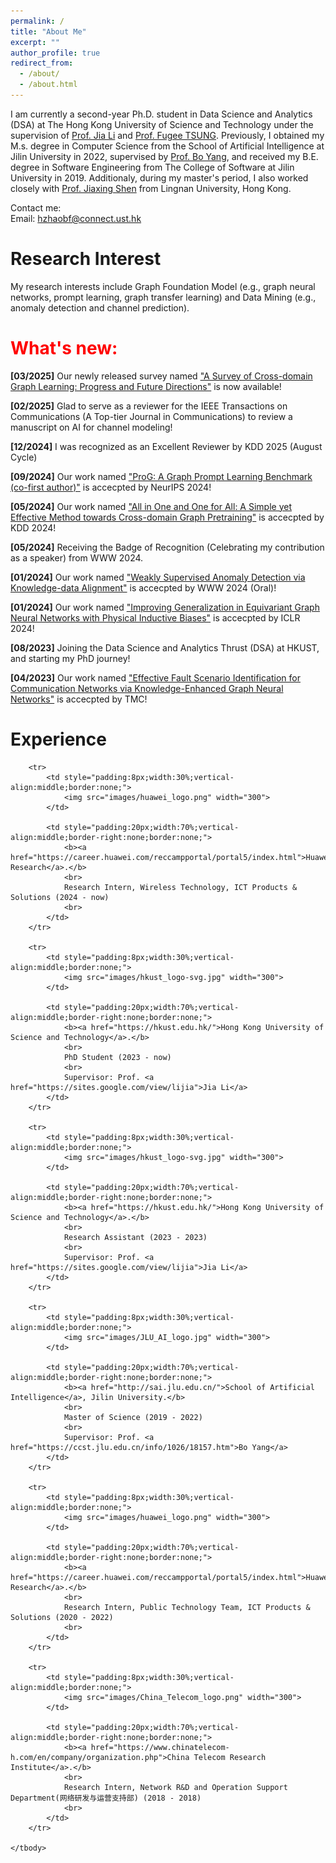 ```yaml
---
permalink: /
title: "About Me"
excerpt: ""
author_profile: true
redirect_from: 
  - /about/
  - /about.html
---
```


I am currently a second-year Ph.D. student in Data Science and Analytics (DSA) at The Hong Kong University of 
Science and Technology under the supervision of [Prof. Jia Li](https://sites.google.com/view/lijia) and [Prof. Fugee
TSUNG](https://seng.hkust.edu.hk/about/people/faculty/fugee-tsung). Previously, I 
obtained my M.s. degree in Computer Science from the School of Artificial Intelligence at Jilin University in 2022, 
supervised by [Prof. Bo Yang](https://ccst.jlu.edu.cn/info/1026/18157.htm), and received my B.E. degree in Software 
Engineering from The College of Software at Jilin University in 2019. Additionaly, during my master's period, I also 
worked closely with [Prof. Jiaxing Shen](https://shenjiaxing.github.io/) from Lingnan University, Hong Kong.

Contact me:
<br/>
Email: hzhaobf@connect.ust.hk

<h1>Research Interest</h1>
My research interests include Graph Foundation Model (e.g., graph neural networks, prompt learning, graph transfer learning) and 
Data Mining (e.g., anomaly detection and channel prediction).

<h1 style="color:red">What's  new:</h1>
<p><b>[03/2025]</b> Our newly released survey named <a href="https://arxiv.org/abs/2503.11086">"A Survey of Cross-domain Graph Learning: Progress and Future Directions"</a> is now available! <p>
<p><b>[02/2025]</b> Glad to serve as a reviewer for the IEEE Transactions on Communications (A Top-tier Journal in Communications) to review a manuscript on AI for channel modeling! <p>
<p><b>[12/2024]</b> I was recognized as an Excellent Reviewer by KDD 2025 (August Cycle) <p>
<p><b>[09/2024]</b> Our work named <a href="https://arxiv.org/abs/2406.05346">"ProG: A Graph Prompt Learning Benchmark (co-first author)"</a> is accecpted by NeurIPS 2024! <p>
<p><b>[05/2024]</b> Our work named <a href="https://arxiv.org/abs/2402.09834">"All in One and One for All: A Simple yet Effective Method towards Cross-domain Graph Pretraining"</a> is accecpted by KDD 2024! <p>
<p><b>[05/2024]</b> Receiving the Badge of Recognition (Celebrating my contribution as a speaker) from WWW 2024. <p>
<p><b>[01/2024]</b> Our work named <a href="https://arxiv.org/abs/2402.03785">"Weakly Supervised Anomaly Detection via Knowledge-data Alignment"</a> is accecpted by WWW 2024 (Oral)! <p>
<p><b>[01/2024]</b> Our work named <a href="https://openreview.net/pdf?id=3oTPsORaDH">"Improving Generalization in Equivariant Graph Neural Networks with Physical Inductive Biases"</a> is accecpted by ICLR 2024! <p>
<p><b>[08/2023]</b> Joining the Data Science and Analytics Thrust (DSA) at HKUST, and starting my PhD journey! <p> 
<p> <b>[04/2023]</b> Our work named <a href="https://shenjiaxing.github.io/pdf/zhao2023effective.pdf">"Effective Fault Scenario Identification for Communication Networks via Knowledge-Enhanced Graph Neural Networks"</a> is accecpted by TMC! <p> 

<h1>Experience</h1>

<table style="width:100%;border:0px;border-spacing:0px;border-collapse:separate;margin-right:0;margin-left:0;font-size:0.95em;">
    <tbody>

        <tr>
            <td style="padding:8px;width:30%;vertical-align:middle;border:none;"> 
                <img src="images/huawei_logo.png" width="300">
            </td>
            
            <td style="padding:20px;width:70%;vertical-align:middle;border-right:none;border:none;">
                <b><a href="https://career.huawei.com/reccampportal/portal5/index.html">Huawei Research</a>.</b>
                <br>
                Research Intern, Wireless Technology, ICT Products & Solutions (2024 - now)
                <br>
            </td>            
        </tr>

        <tr>
            <td style="padding:8px;width:30%;vertical-align:middle;border:none;"> 
                <img src="images/hkust_logo-svg.jpg" width="300">
            </td>
            
            <td style="padding:20px;width:70%;vertical-align:middle;border-right:none;border:none;">
                <b><a href="https://hkust.edu.hk/">Hong Kong University of Science and Technology</a>.</b>
                <br>
                PhD Student (2023 - now)
                <br>
                Supervisor: Prof. <a href="https://sites.google.com/view/lijia">Jia Li</a>
            </td>            
        </tr>

        <tr>
            <td style="padding:8px;width:30%;vertical-align:middle;border:none;"> 
                <img src="images/hkust_logo-svg.jpg" width="300">
            </td>
            
            <td style="padding:20px;width:70%;vertical-align:middle;border-right:none;border:none;">
                <b><a href="https://hkust.edu.hk/">Hong Kong University of Science and Technology</a>.</b>
                <br>
                Research Assistant (2023 - 2023)
                <br>
                Supervisor: Prof. <a href="https://sites.google.com/view/lijia">Jia Li</a>
            </td>            
        </tr>

        <tr>
            <td style="padding:8px;width:30%;vertical-align:middle;border:none;"> 
                <img src="images/JLU_AI_logo.jpg" width="300">
            </td>
            
            <td style="padding:20px;width:70%;vertical-align:middle;border-right:none;border:none;">
                <b><a href="http://sai.jlu.edu.cn/">School of Artificial Intelligence</a>, Jilin University.</b>
                <br>
                Master of Science (2019 - 2022)
                <br>
                Supervisor: Prof. <a href="https://ccst.jlu.edu.cn/info/1026/18157.htm">Bo Yang</a>
            </td>            
        </tr>
        
        <tr>
            <td style="padding:8px;width:30%;vertical-align:middle;border:none;"> 
                <img src="images/huawei_logo.png" width="300">
            </td>
            
            <td style="padding:20px;width:70%;vertical-align:middle;border-right:none;border:none;">
                <b><a href="https://career.huawei.com/reccampportal/portal5/index.html">Huawei Research</a>.</b>
                <br>
                Research Intern, Public Technology Team, ICT Products & Solutions (2020 - 2022)
                <br>
            </td>            
        </tr>
        
        <tr>
            <td style="padding:8px;width:30%;vertical-align:middle;border:none;"> 
                <img src="images/China_Telecom_logo.png" width="300">
            </td>
            
            <td style="padding:20px;width:70%;vertical-align:middle;border-right:none;border:none;">
                <b><a href="https://www.chinatelecom-h.com/en/company/organization.php">China Telecom Research Institute</a>.</b>
                <br>
                Research Intern, Network R&D and Operation Support Department(网络研发与运营支持部) (2018 - 2018)
                <br>
            </td>            
        </tr>
        
    </tbody>
</table>

<div style='display: none'>
Getting started
======
1. Register a GitHub account if you don't have one and confirm your e-mail (required!)
1. Fork [this repository](https://github.com/academicpages/academicpages.github.io) by clicking the "fork" button in the top right. 
1. Go to the repository's settings (rightmost item in the tabs that start with "Code", should be below "Unwatch"). Rename the repository "[your GitHub username].github.io", which will also be your website's URL.
1. Set site-wide configuration and create content & metadata (see below -- also see [this set of diffs](http://archive.is/3TPas) showing what files were changed to set up [an example site](https://getorg-testacct.github.io) for a user with the username "getorg-testacct")
1. Upload any files (like PDFs, .zip files, etc.) to the files/ directory. They will appear at https://[your GitHub username].github.io/files/example.pdf.  
1. Check status by going to the repository settings, in the "GitHub pages" section

Site-wide configuration
------
The main configuration file for the site is in the base directory in [_config.yml](https://github.com/academicpages/academicpages.github.io/blob/master/_config.yml), which defines the content in the sidebars and other site-wide features. You will need to replace the default variables with ones about yourself and your site's github repository. The configuration file for the top menu is in [_data/navigation.yml](https://github.com/academicpages/academicpages.github.io/blob/master/_data/navigation.yml). For example, if you don't have a portfolio or blog posts, you can remove those items from that navigation.yml file to remove them from the header. 

Create content & metadata
------
For site content, there is one markdown file for each type of content, which are stored in directories like _publications, _talks, _posts, _teaching, or _pages. For example, each talk is a markdown file in the [_talks directory](https://github.com/academicpages/academicpages.github.io/tree/master/_talks). At the top of each markdown file is structured data in YAML about the talk, which the theme will parse to do lots of cool stuff. The same structured data about a talk is used to generate the list of talks on the [Talks page](https://academicpages.github.io/talks), each [individual page](https://academicpages.github.io/talks/2012-03-01-talk-1) for specific talks, the talks section for the [CV page](https://academicpages.github.io/cv), and the [map of places you've given a talk](https://academicpages.github.io/talkmap.html) (if you run this [python file](https://github.com/academicpages/academicpages.github.io/blob/master/talkmap.py) or [Jupyter notebook](https://github.com/academicpages/academicpages.github.io/blob/master/talkmap.ipynb), which creates the HTML for the map based on the contents of the _talks directory).

**Markdown generator**

I have also created [a set of Jupyter notebooks](https://github.com/academicpages/academicpages.github.io/tree/master/markdown_generator
) that converts a CSV containing structured data about talks or presentations into individual markdown files that will be properly formatted for the academicpages template. The sample CSVs in that directory are the ones I used to create my own personal website at stuartgeiger.com. My usual workflow is that I keep a spreadsheet of my publications and talks, then run the code in these notebooks to generate the markdown files, then commit and push them to the GitHub repository.

How to edit your site's GitHub repository
------
Many people use a git client to create files on their local computer and then push them to GitHub's servers. If you are not familiar with git, you can directly edit these configuration and markdown files directly in the github.com interface. Navigate to a file (like [this one](https://github.com/academicpages/academicpages.github.io/blob/master/_talks/2012-03-01-talk-1.md) and click the pencil icon in the top right of the content preview (to the right of the "Raw | Blame | History" buttons). You can delete a file by clicking the trashcan icon to the right of the pencil icon. You can also create new files or upload files by navigating to a directory and clicking the "Create new file" or "Upload files" buttons. 

Example: editing a markdown file for a talk
![Editing a markdown file for a talk](/images/editing-talk.png)

For more info
------
More info about configuring academicpages can be found in [the guide](https://academicpages.github.io/markdown/). The [guides for the Minimal Mistakes theme](https://mmistakes.github.io/minimal-mistakes/docs/configuration/) (which this theme was forked from) might also be helpful.
